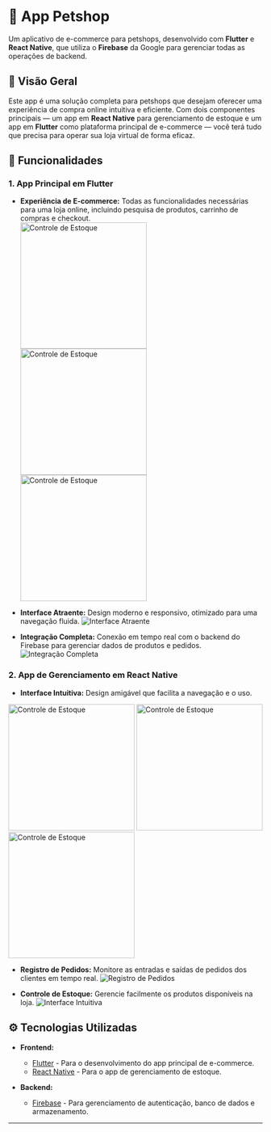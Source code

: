 # 🐾 App Petshop

Um aplicativo de e-commerce para petshops, desenvolvido com **Flutter** e **React Native**, que utiliza o **Firebase** da Google para gerenciar todas as operações de backend.

## 📱 Visão Geral

Este app é uma solução completa para petshops que desejam oferecer uma experiência de compra online intuitiva e eficiente. Com dois componentes principais — um app em **React Native** para gerenciamento de estoque e um app em **Flutter** como plataforma principal de e-commerce — você terá tudo que precisa para operar sua loja virtual de forma eficaz.

## 🚀 Funcionalidades

### 1. App Principal em Flutter
- **Experiência de E-commerce:** Todas as funcionalidades necessárias para uma loja online, incluindo pesquisa de produtos, carrinho de compras e checkout.
  <div align="left">
    <img src="https://github.com/user-attachments/assets/16794e1d-78ca-43ba-a5a6-eeb065fd908a" alt="Controle de Estoque" width="250"/>
    <img src="https://github.com/user-attachments/assets/969c3199-b118-4a62-8124-2c163f106374" alt="Controle de Estoque" width="250"/>
    <img src="https://github.com/user-attachments/assets/5d1f8ecb-fd21-41e2-9a5d-903cbadc28f2" alt="Controle de Estoque" width="250"/>
</div>

- **Interface Atraente:** Design moderno e responsivo, otimizado para uma navegação fluida.
  ![Interface Atraente](link_para_seu_gif_atrativa.gif)

- **Integração Completa:** Conexão em tempo real com o backend do Firebase para gerenciar dados de produtos e pedidos.
  ![Integração Completa](link_para_seu_gif_integracao.gif)

### 2. App de Gerenciamento em React Native

- **Interface Intuitiva:** Design amigável que facilita a navegação e o uso.
<div align="left">
    <img src="https://github.com/user-attachments/assets/6a31967b-cfb2-4910-b375-ab2a700d960d" alt="Controle de Estoque" width="250"/>
    <img src="https://github.com/user-attachments/assets/2f7bf098-365b-4b74-b101-7da08bbf7b85" alt="Controle de Estoque" width="250"/>
    <img src="https://github.com/user-attachments/assets/a4992064-7105-4ea0-9e38-92441f54dac8" alt="Controle de Estoque" width="250"/>
</div>
  
- **Registro de Pedidos:** Monitore as entradas e saídas de pedidos dos clientes em tempo real.
  ![Registro de Pedidos](link_para_seu_gif_pedidos.gif)

- **Controle de Estoque:** Gerencie facilmente os produtos disponíveis na loja.
  ![Interface Intuitiva](link_para_seu_gif_interface.gif)

## ⚙️ Tecnologias Utilizadas

- **Frontend:**
  - [Flutter](https://flutter.dev/) - Para o desenvolvimento do app principal de e-commerce.
  - [React Native](https://reactnative.dev/) - Para o app de gerenciamento de estoque.

- **Backend:**
  - [Firebase](https://firebase.google.com/) - Para gerenciamento de autenticação, banco de dados e armazenamento.

---
